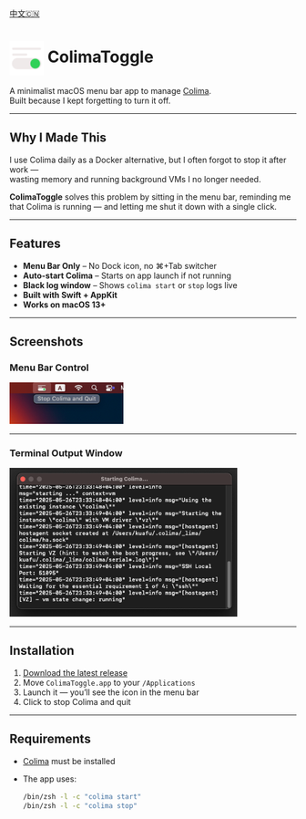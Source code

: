 [中文🇨🇳](./README_zh.md "")

# <img src="docs/img/logo.png" alt="Logo" width="60" style="vertical-align: middle;"> ColimaToggle

A minimalist macOS menu bar app to manage [Colima](https://github.com/abiosoft/colima).  
Built because I kept forgetting to turn it off.

---

## Why I Made This

I use Colima daily as a Docker alternative, but I often forgot to stop it after work —  
wasting memory and running background VMs I no longer needed.

**ColimaToggle** solves this problem by sitting in the menu bar, reminding me that Colima is running — and letting me shut it down with a single click.

---

## Features

- **Menu Bar Only** – No Dock icon, no ⌘+Tab switcher
- **Auto-start Colima** – Starts on app launch if not running
- **Black log window** – Shows `colima start` or `stop` logs live
- **Built with Swift + AppKit**
- **Works on macOS 13+**

---

## Screenshots

### Menu Bar Control
<img src="docs/img/menu-bar.png" alt="Menu Bar" width="200"/>

---

### Terminal Output Window
<img src="docs/img/log-window.png" alt="Log Window" width="400"/>

---

## Installation

1. [Download the latest release](https://github.com/XFSeven7/ColimaToggle/releases)
2. Move `ColimaToggle.app` to your `/Applications`
3. Launch it — you’ll see the icon in the menu bar
4. Click to stop Colima and quit

---

## Requirements

- [Colima](https://github.com/abiosoft/colima) must be installed
- The app uses:

  ```bash
  /bin/zsh -l -c "colima start"
  /bin/zsh -l -c "colima stop"

